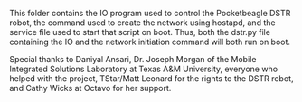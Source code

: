 This folder contains the IO program used to control the Pocketbeagle DSTR robot, the command used to create
the network using hostapd, and the service file used to start that script on boot. Thus, both the dstr.py file
containing the IO and the network initiation command will both run on boot.

Special thanks to Daniyal Ansari, Dr. Joseph Morgan of the Mobile Integrated Solutions Laboratory at Texas A&M University,
everyone who helped with the project, TStar/Matt Leonard for the rights to the DSTR robot, and Cathy Wicks at Octavo for her support.
